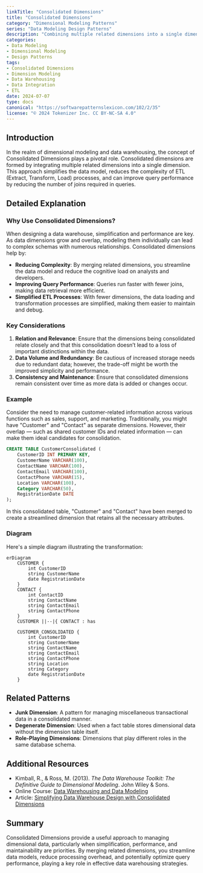 ```yaml
---
linkTitle: "Consolidated Dimensions"
title: "Consolidated Dimensions"
category: "Dimensional Modeling Patterns"
series: "Data Modeling Design Patterns"
description: "Combining multiple related dimensions into a single dimension to simplify the model, enhancing query performance and simplifying data maintenance."
categories:
- Data Modeling
- Dimensional Modeling
- Design Patterns
tags:
- Consolidated Dimensions
- Dimension Modeling
- Data Warehousing
- Data Integration
- ETL
date: 2024-07-07
type: docs
canonical: "https://softwarepatternslexicon.com/102/2/35"
license: "© 2024 Tokenizer Inc. CC BY-NC-SA 4.0"
---
```



## Introduction

In the realm of dimensional modeling and data warehousing, the concept of Consolidated Dimensions plays a pivotal role. Consolidated dimensions are formed by integrating multiple related dimensions into a single dimension. This approach simplifies the data model, reduces the complexity of ETL (Extract, Transform, Load) processes, and can improve query performance by reducing the number of joins required in queries.

## Detailed Explanation

### Why Use Consolidated Dimensions?

When designing a data warehouse, simplification and performance are key. As data dimensions grow and overlap, modeling them individually can lead to complex schemas with numerous relationships. Consolidated dimensions help by:

- **Reducing Complexity**: By merging related dimensions, you streamline the data model and reduce the cognitive load on analysts and developers.
- **Improving Query Performance**: Queries run faster with fewer joins, making data retrieval more efficient.
- **Simplified ETL Processes**: With fewer dimensions, the data loading and transformation processes are simplified, making them easier to maintain and debug.
  
### Key Considerations

1. **Relation and Relevance**: Ensure that the dimensions being consolidated relate closely and that this consolidation doesn’t lead to a loss of important distinctions within the data.
2. **Data Volume and Redundancy**: Be cautious of increased storage needs due to redundant data; however, the trade-off might be worth the improved simplicity and performance.
3. **Consistency and Maintenance**: Ensure that consolidated dimensions remain consistent over time as more data is added or changes occur.

### Example

Consider the need to manage customer-related information across various functions such as sales, support, and marketing. Traditionally, you might have "Customer" and "Contact" as separate dimensions. However, their overlap — such as shared customer IDs and related information — can make them ideal candidates for consolidation.

```sql
CREATE TABLE CustomerConsolidated (
    CustomerID INT PRIMARY KEY,
    CustomerName VARCHAR(100),
    ContactName VARCHAR(100),
    ContactEmail VARCHAR(100),
    ContactPhone VARCHAR(15),
    Location VARCHAR(100),
    Category VARCHAR(50),
    RegistrationDate DATE
);
```

In this consolidated table, "Customer" and "Contact" have been merged to create a streamlined dimension that retains all the necessary attributes.

### Diagram

Here's a simple diagram illustrating the transformation:

```mermaid
erDiagram
    CUSTOMER {
        int CustomerID
        string CustomerName
        date RegistrationDate
    }
    CONTACT {
        int ContactID
        string ContactName
        string ContactEmail
        string ContactPhone
    }
    CUSTOMER ||--|{ CONTACT : has
    
    CUSTOMER_CONSOLIDATED {
        int CustomerID
        string CustomerName
        string ContactName
        string ContactEmail
        string ContactPhone
        string Location
        string Category
        date RegistrationDate
    }
```

## Related Patterns

- **Junk Dimension**: A pattern for managing miscellaneous transactional data in a consolidated manner.
- **Degenerate Dimension**: Used when a fact table stores dimensional data without the dimension table itself.
- **Role-Playing Dimensions**: Dimensions that play different roles in the same database schema.

## Additional Resources

- Kimball, R., & Ross, M. (2013). *The Data Warehouse Toolkit: The Definitive Guide to Dimensional Modeling*. John Wiley & Sons.
- Online Course: [Data Warehousing and Data Modeling](https://www.udacity.com/course/data-warehousing--nd027)
- Article: [Simplifying Data Warehouse Design with Consolidated Dimensions](https://www.datavail.com/learning/simplifying-data-warehouse-design)

## Summary

Consolidated Dimensions provide a useful approach to managing dimensional data, particularly when simplification, performance, and maintainability are priorities. By merging related dimensions, you streamline data models, reduce processing overhead, and potentially optimize query performance, playing a key role in effective data warehousing strategies.
